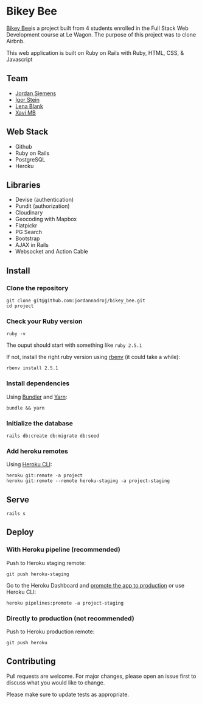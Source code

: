 # Bikey Bee

[Bikey Bee](https://airbnb-jordannadroj.herokuapp.com/)is a project built from 4 students enrolled in the Full Stack Web Development course at Le Wagon. The purpose of this project was to clone Airbnb.

This web application is built on Ruby on Rails with Ruby, HTML, CSS, & Javascript

## Team

* <a href="https://github.com/jordannadroj">Jordan Siemens</a>
* <a href="https://github.com/becks-boo">Igor Stein</a>
* <a href="https://github.com/XaviWasabi">Lena Blank</a>
* <a href="https://github.com/XaviWasabi">Xavi MB</a>

## Web Stack

* Github
* Ruby on Rails
* PostgreSQL
* Heroku


## Libraries

* Devise (authentication)
* Pundit (authorization)
* Cloudinary
* Geocoding with Mapbox
* Flatpickr
* PG Search
* Bootstrap
* AJAX in Rails
* Websocket and Action Cable

## Install

### Clone the repository

```shell
git clone git@github.com:jordannadroj/bikey_bee.git
cd project
```

### Check your Ruby version

```shell
ruby -v
```

The ouput should start with something like `ruby 2.5.1`

If not, install the right ruby version using [rbenv](https://github.com/rbenv/rbenv) (it could take a while):

```shell
rbenv install 2.5.1
```

### Install dependencies

Using [Bundler](https://github.com/bundler/bundler) and [Yarn](https://github.com/yarnpkg/yarn):

```shell
bundle && yarn
```


### Initialize the database

```shell
rails db:create db:migrate db:seed
```

### Add heroku remotes

Using [Heroku CLI](https://devcenter.heroku.com/articles/heroku-cli):

```shell
heroku git:remote -a project
heroku git:remote --remote heroku-staging -a project-staging
```

## Serve

```shell
rails s
```

## Deploy

### With Heroku pipeline (recommended)

Push to Heroku staging remote:

```shell
git push heroku-staging
```

Go to the Heroku Dashboard and [promote the app to production](https://devcenter.heroku.com/articles/pipelines) or use Heroku CLI:

```shell
heroku pipelines:promote -a project-staging
```

### Directly to production (not recommended)

Push to Heroku production remote:

```shell
git push heroku
```

## Contributing
Pull requests are welcome. For major changes, please open an issue first to discuss what you would like to change.

Please make sure to update tests as appropriate.
